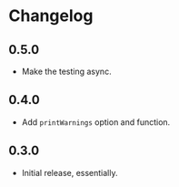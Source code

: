 # Changelog

## 0.5.0

- Make the testing async.

## 0.4.0

- Add `printWarnings` option and function.

## 0.3.0

- Initial release, essentially.
